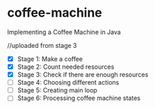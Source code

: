 # coffee-machine
Implementing a Coffee Machine in Java

//uploaded from stage 3

- [x] Stage 1: Make a coffee
- [x] Stage 2: Count needed resources
- [x] Stage 3: Check if there are enough resources
- [ ] Stage 4: Choosing different actions
- [ ] Stage 5: Creating main loop
- [ ] Stage 6: Processing coffee machine states 
